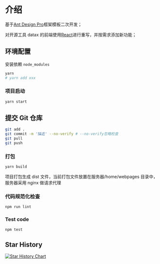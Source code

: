 # 介绍

基于[Ant Design Pro](https://pro.ant.design)框架模板二次开发；

对开源工具 datax 的前端使用[React](https://react.dev/)进行重写，并按需求添加新功能；

## 环境配置

安装依赖 `node_modules`

```bash
yarn
# yarn add xxx
```

### 项目启动

```bash
yarn start
```

## 提交 Git 仓库

```bash
git add .
git commit -m '描述' --no-verify # --no-verify忽略检查
git pull
git push
```

### 打包

```bash
yarn build
```

项目打包生成 dist 文件，当前打包文件放置在服务器/home/webpages 目录中，服务器采用 nginx 做请求代理

### 代码规范化检查

```bash
npm run lint
```

### Test code

```bash
npm test
```

## Star History

[![Star History Chart](https://api.star-history.com/svg?repos=jinjjm/datax-front&type=Date)](https://star-history.com/#jinjjm/datax-front&Date)
